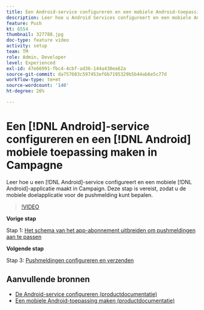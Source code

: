 ```yaml
---
title: Een Android-service configureren en een mobiele Android-toepassing maken in Campagne
description: Leer hoe u Android Services configureert en een mobiele Android-toepassing maakt in Campagne. Dat is nodig om de Neotrip-app te definiëren als het doel voor de pushmelding.
feature: Push
kt: 6554
thumbnail: 327788.jpg
doc-type: feature video
activity: setup
team: TM
role: Admin, Developer
level: Experienced
exl-id: 47e66991-fbc4-4cbf-ad36-144a430ea62a
source-git-commit: da757603c597453ef6b7195329b5b44ab6e5c77d
workflow-type: tm+mt
source-wordcount: '140'
ht-degree: 26%

---
```


# Een [!DNL Android]-service configureren en een [!DNL Android] mobiele toepassing maken in Campagne

Leer hoe u een [!DNL Android]-service configureert en een mobiele [!DNL Android]-applicatie maakt in Campaign. Deze stap is vereist, zodat u de mobiele doelapplicatie voor de pushmelding kunt bepalen.

>[!VIDEO](https://video.tv.adobe.com/v/327788?quality=12)

**Vorige stap**

Stap 1: [Het schema van het app-abonnement uitbreiden om pushmeldingen aan te passen](/help/tutorial-getting-started-with-push-notifications-for-android/extending-the-app-subscription-schema.md)

**Volgende stap**

Stap 3: [Pushmeldingen configureren en verzenden](/help/tutorial-getting-started-with-push-notifications-for-android/configuring-and-sending-push-notifications.md)

## Aanvullende bronnen

* [De Android-service configureren (productdocumentatie)](https://experienceleague.adobe.com/docs/campaign-classic/using/sending-messages/sending-push-notifications/configure-the-mobile-app/configuring-the-mobile-application-android.html#configuring-android-service)
* [Een mobiele Android-toepassing maken (productdocumentatie)](https://experienceleague.adobe.com/docs/campaign-classic/using/sending-messages/sending-push-notifications/configure-the-mobile-app/configuring-the-mobile-application-android.html#creating-android-app)
